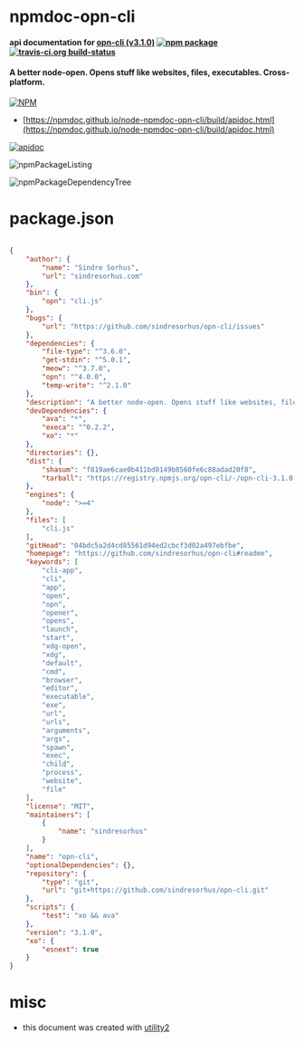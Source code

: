 # npmdoc-opn-cli

#### api documentation for  [opn-cli (v3.1.0)](https://github.com/sindresorhus/opn-cli#readme)  [![npm package](https://img.shields.io/npm/v/npmdoc-opn-cli.svg?style=flat-square)](https://www.npmjs.org/package/npmdoc-opn-cli) [![travis-ci.org build-status](https://api.travis-ci.org/npmdoc/node-npmdoc-opn-cli.svg)](https://travis-ci.org/npmdoc/node-npmdoc-opn-cli)

#### A better node-open. Opens stuff like websites, files, executables. Cross-platform.

[![NPM](https://nodei.co/npm/opn-cli.png?downloads=true&downloadRank=true&stars=true)](https://www.npmjs.com/package/opn-cli)

- [https://npmdoc.github.io/node-npmdoc-opn-cli/build/apidoc.html](https://npmdoc.github.io/node-npmdoc-opn-cli/build/apidoc.html)

[![apidoc](https://npmdoc.github.io/node-npmdoc-opn-cli/build/screenCapture.buildCi.browser.%252Ftmp%252Fbuild%252Fapidoc.html.png)](https://npmdoc.github.io/node-npmdoc-opn-cli/build/apidoc.html)

![npmPackageListing](https://npmdoc.github.io/node-npmdoc-opn-cli/build/screenCapture.npmPackageListing.svg)

![npmPackageDependencyTree](https://npmdoc.github.io/node-npmdoc-opn-cli/build/screenCapture.npmPackageDependencyTree.svg)



# package.json

```json

{
    "author": {
        "name": "Sindre Sorhus",
        "url": "sindresorhus.com"
    },
    "bin": {
        "opn": "cli.js"
    },
    "bugs": {
        "url": "https://github.com/sindresorhus/opn-cli/issues"
    },
    "dependencies": {
        "file-type": "^3.6.0",
        "get-stdin": "^5.0.1",
        "meow": "^3.7.0",
        "opn": "^4.0.0",
        "temp-write": "^2.1.0"
    },
    "description": "A better node-open. Opens stuff like websites, files, executables. Cross-platform.",
    "devDependencies": {
        "ava": "*",
        "execa": "^0.2.2",
        "xo": "*"
    },
    "directories": {},
    "dist": {
        "shasum": "f819ae6cae0b411bd0149b8560fe6c88adad20f8",
        "tarball": "https://registry.npmjs.org/opn-cli/-/opn-cli-3.1.0.tgz"
    },
    "engines": {
        "node": ">=4"
    },
    "files": [
        "cli.js"
    ],
    "gitHead": "04bdc5a2d4cd85561d94ed2cbcf3d02a497ebfbe",
    "homepage": "https://github.com/sindresorhus/opn-cli#readme",
    "keywords": [
        "cli-app",
        "cli",
        "app",
        "open",
        "opn",
        "opener",
        "opens",
        "launch",
        "start",
        "xdg-open",
        "xdg",
        "default",
        "cmd",
        "browser",
        "editor",
        "executable",
        "exe",
        "url",
        "urls",
        "arguments",
        "args",
        "spawn",
        "exec",
        "child",
        "process",
        "website",
        "file"
    ],
    "license": "MIT",
    "maintainers": [
        {
            "name": "sindresorhus"
        }
    ],
    "name": "opn-cli",
    "optionalDependencies": {},
    "repository": {
        "type": "git",
        "url": "git+https://github.com/sindresorhus/opn-cli.git"
    },
    "scripts": {
        "test": "xo && ava"
    },
    "version": "3.1.0",
    "xo": {
        "esnext": true
    }
}
```



# misc
- this document was created with [utility2](https://github.com/kaizhu256/node-utility2)
